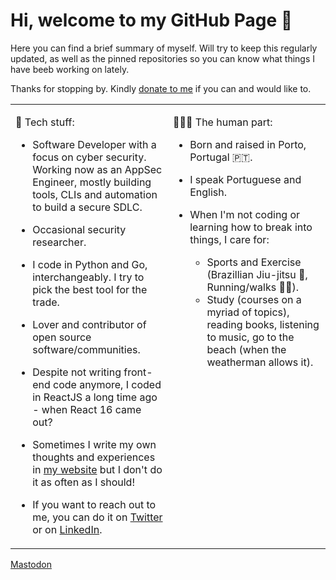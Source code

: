 # Hi, welcome to my GitHub Page 👋

Here you can find a brief summary of myself. Will try to keep this regularly updated, as well as the pinned repositories so you can know what things I have beeb working on lately.

Thanks for stopping by. Kindly [donate to me](https://www.paypal.com/paypalme/gsilvapt) if you can and would like to.


<table>
<tr>
<td valign="top" width="50%">

:robot: Tech stuff:

- Software Developer with a focus on cyber security. Working now as an AppSec Engineer, mostly building tools, CLIs and automation to build a secure SDLC. 
 
- Occasional security researcher.
  
- I code in Python and Go, interchangeably. I try to pick the best tool for the trade.
  
- Lover and contributor of open source software/communities.
  
- Despite not writing front-end code anymore, I coded in ReactJS a long time ago - when React 16 came out?

- Sometimes I write my own thoughts and experiences in [my website](https://gsilvapt.me) but I don't do it as often as I should! 

- If you want to reach out to me, you can do it on [Twitter](https://gsilvapt.me) or on [LinkedIn](https://www.linkedin.com/in/gsilvapt/).

</td>
<td valign="top" width="50%">

🧑‍🦱👋 The human part:

- Born and raised in Porto, Portugal 🇵🇹.
 
- I speak Portuguese and English.

- When I'm not coding or learning how to break into things, I care for:
  - Sports and Exercise (Brazillian Jiu-jitsu 🥋, Running/walks 🏃‍♂️).
  - Study (courses on a myriad of topics), reading books, listening to music, go to the beach (when the weatherman allows it).

</td>
</tr>
</table>

<a rel="me" href="https://infosec.exchange/@gsilvapt">Mastodon</a>

